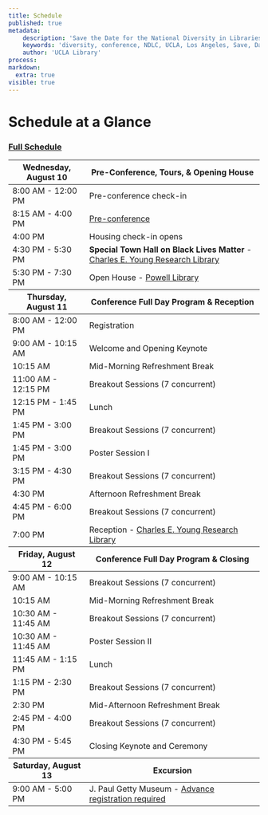 ```yaml
---
title: Schedule
published: true
metadata:
    description: 'Save the Date for the National Diversity in Libraries Conference (NDLC) 2016 UCLA, Los Angeles, California where library staff discuss issues relating to diversity.'
    keywords: 'diversity, conference, NDLC, UCLA, Los Angeles, Save, Date, national, 2016, what is diversity, diversity committee, schedule'
    author: 'UCLA Library'
process:
markdown: 
  extra: true
visible: true
---
```

# Schedule at a Glance
### [Full Schedule](../)

 <table class="table table-bordered table-striped">
        <thead>
            <tr>
                <th>Wednesday, August 10</th>
                <th>Pre-Conference, Tours, &amp; Opening House</th>
            </tr>
        </thead>
        <tbody>
            <tr>
                <td>8:00 AM - 12:00 PM</td>
                <td>Pre-conference check-in</td>
            </tr>
            <tr>
                <td>8:15 AM - 4:00 PM</td>
                <td>
                    <a href=
                    "http://ndlc.info/program/pre-conference">Pre-conference</a>
                </td>
            </tr>
            <tr>
                <td>4:00 PM</td>
                <td>Housing check-in opens</td>
            </tr>
            <tr>
               <td>4:30 PM - 5:30 PM</td>
               <td><strong>Special Town Hall on Black Lives Matter</strong> - <a href="http://www.library.ucla.edu/yrl" target="_blank">Charles E. Young Research Library</a></td>
             </tr>
             <tr>
                <td>5:30 PM - 7:30 PM</td>
                <td>
                    Open House - <a href="http://www.library.ucla.edu/powell"target="_blank">Powell Library</a>
                </td>
            </tr>
        </tbody>
        <thead>
            <tr>
                <th>Thursday, August 11</th>
                <th>Conference Full Day Program &amp; Reception</th>
            </tr>
        </thead>
        <tbody>
            <tr>
                <td>8:00 AM - 12:00 PM</td>
                <td>Registration</td>
            </tr>
            <tr>
                <td>9:00 AM - 10:15 AM</td>
                <td>Welcome and Opening Keynote</td>
            </tr>
            <tr>
                <td>10:15 AM</td>
                <td>Mid-Morning Refreshment Break</td>
            </tr>
            <tr>
                <td>11:00 AM - 12:15 PM</td>
                <td>Breakout Sessions (7 concurrent)</td>
            </tr>
            <tr>
                <td>12:15 PM - 1:45 PM</td>
                <td>Lunch</td>
            </tr>
            <tr>
                <td>1:45 PM - 3:00 PM</td>
                <td>Breakout Sessions (7 concurrent)</td>
            </tr>
            <tr>
                <td>1:45 PM - 3:00 PM</td>
                <td>Poster Session I</td>
            </tr>
            <tr>
                <td>3:15 PM - 4:30 PM</td>
                <td>Breakout Sessions (7 concurrent)</td>
            </tr>
            <tr>
                <td>4:30 PM</td>
                <td>Afternoon Refreshment Break</td>
            </tr>
            <tr>
                <td>4:45 PM - 6:00 PM</td>
                <td>Breakout Sessions (7 concurrent)</td>
            </tr>
            <tr>
                <td>7:00 PM</td>
                <td>Reception - <a href="http://www.library.ucla.edu/yrl" target="_blank">Charles E. Young Research Library</a>
                </td>
            </tr>
        </tbody>
        <thead>
            <tr>
                <th>Friday, August 12</th>
                <th>Conference Full Day Program &amp; Closing</th>
            </tr>
        </thead>
        <tbody>
            <tr>
                <td>9:00 AM - 10:15 AM</td>
                <td>Breakout Sessions (7 concurrent)</td>
            </tr>
            <tr>
                <td>10:15 AM</td>
                <td>Mid-Morning Refreshment Break</td>
            </tr>
            <tr>
                <td>10:30 AM - 11:45 AM</td>
                <td>Breakout Sessions (7 concurrent)</td>
                </tr>
                <tr>
                <td>10:30 AM - 11:45 AM</td>
                <td>Poster Session II</td>
            </tr>
            <tr>
                <td>11:45 AM - 1:15 PM</td>
                <td>Lunch</td>
            </tr>
            <tr>
                <td>1:15 PM - 2:30 PM</td>
                <td>Breakout Sessions (7 concurrent)</td>
            </tr>
            <tr>
                <td>2:30 PM</td>
                <td>Mid-Afternoon Refreshment Break</td>
            </tr>
            <tr>
                <td>2:45 PM - 4:00 PM</td>
                <td>Breakout Sessions (7 concurrent)</td>
            </tr>
            <tr>
                <td>4:30 PM - 5:45 PM</td>
                <td>Closing Keynote and Ceremony</td>
            </tr>
        </tbody>
        <thead>
            <tr>
                <th>Saturday, August 13</th>
                <th>Excursion</th>
            </tr>
        </thead>
        <tbody>
            <tr>
                <td>9:00 AM - 5:00 PM</td>
                <td>J. Paul Getty Museum - <a href="http://ndlc.info/registration" target="_blank">Advance registration 
                required</a></td>
            </tr>
        </tbody>
    </table>